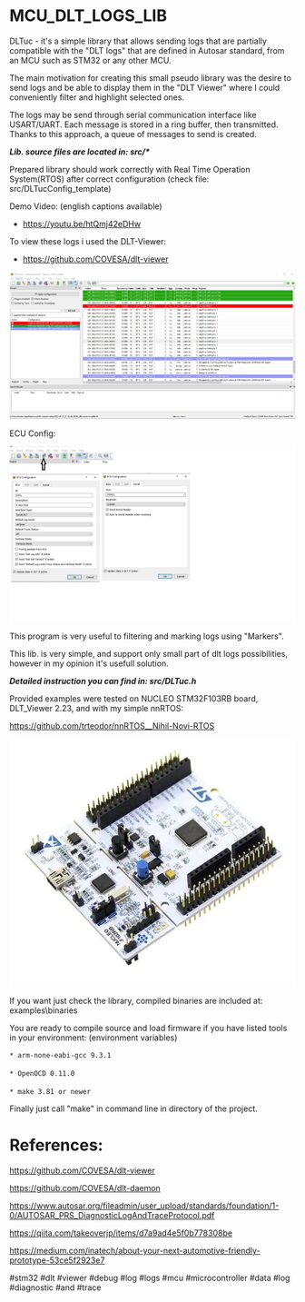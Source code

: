 # MCU_DLT_LOGS_LIB
DLTuc - it's a simple library that allows sending logs that are partially compatible with the "DLT logs" that are defined in Autosar standard, from an MCU such as STM32 or any other MCU.  

The main motivation for creating this small pseudo library was the desire to send logs and be able to display them in the "DLT Viewer" where I could conveniently filter and highlight selected ones.  

The logs may be send through serial communication interface like USART/UART. Each message is stored in a ring buffer, then transmitted. Thanks to this approach, a queue of messages to send is created.  

**_Lib. source files are located in: src/*_**

Prepared library should work correctly with Real Time Operation System(RTOS) after correct configuration (check file: src/DLTucConfig_template)

Demo Video: (english captions available)
 * https://youtu.be/htQmj42eDHw

To view these logs i used the DLT-Viewer:
 * https://github.com/COVESA/dlt-viewer

![DltViewerScreen](./docs/pictures/Dlt_Viewer_ScreenShot.jpg)

ECU Config:

![DltEcuConfig](./docs/pictures/Ecu_Config.jpg)

This program is very useful to filtering and marking logs using "Markers".

This lib. is very simple, and support only small part of dlt logs possibilities, however in my opinion it's usefull solution.

**_Detailed instruction you can find in: src/DLTuc.h_**

Provided examples were tested on NUCLEO STM32F103RB board, DLT_Viewer 2.23, and with my simple nnRTOS:

https://github.com/trteodor/nnRTOS__Nihil-Novi-RTOS

![NucleoScreen](./docs/pictures/NucleoBoard.jpg)

If you want just check the library, compiled binaries are included at:
examples\binaries

You are ready to compile source and load firmware if you have listed tools in your environment: (environment variables)

    * arm-none-eabi-gcc 9.3.1

    * OpenOCD 0.11.0

    * make 3.81 or newer

Finally just call "make" in command line in directory of the project.

# References:

https://github.com/COVESA/dlt-viewer

https://github.com/COVESA/dlt-daemon

https://www.autosar.org/fileadmin/user_upload/standards/foundation/1-0/AUTOSAR_PRS_DiagnosticLogAndTraceProtocol.pdf

https://qiita.com/takeoverjp/items/d7a9ad4e5f0b778308be

https://medium.com/inatech/about-your-next-automotive-friendly-prototype-53ce5f2923e7


#stm32 #dlt #viewer #debug #log #logs #mcu #microcontroller #data #log #diagnostic #and #trace
